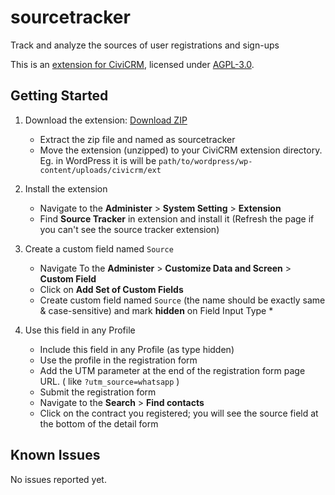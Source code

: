 # sourcetracker
Track and analyze the sources of user registrations and sign-ups

This is an [extension for CiviCRM](https://docs.civicrm.org/sysadmin/en/latest/customize/extensions/), licensed under [AGPL-3.0](LICENSE.txt).

## Getting Started

1. Download the extension: [Download ZIP](https://github.com/pokhiii/sourcetracker/archive/refs/heads/main.zip)
    - Extract the zip file and named as sourcetracker
    - Move the extension (unzipped) to your CiviCRM extension directory. Eg. in WordPress it is will be `path/to/wordpress/wp-content/uploads/civicrm/ext`
2. Install the extension
    - Navigate to the **Administer** > **System Setting** > **Extension**
    - Find **Source Tracker** in extension and install it (Refresh the page if you can't see the source tracker extension)
3. Create a custom field named `Source`
    - Navigate To the **Administer** > **Customize Data and Screen** > **Custom Field**
    - Click on **Add Set of Custom Fields**
    - Create custom field named `Source` (the name should be exactly same & case-sensitive) and mark **hidden** on Field Input Type *	
	
4. Use this field in any Profile
   - Include this field in any Profile (as type hidden)
   - Use the profile in the registration form
   - Add the UTM parameter at the end of the registration form page URL. ( like  `?utm_source=whatsapp` )
   - Submit the registration form
   - Navigate to the **Search** > **Find contacts**
   - Click on the contract you registered; you will see the source field at the bottom of the detail form

## Known Issues

No issues reported yet.
